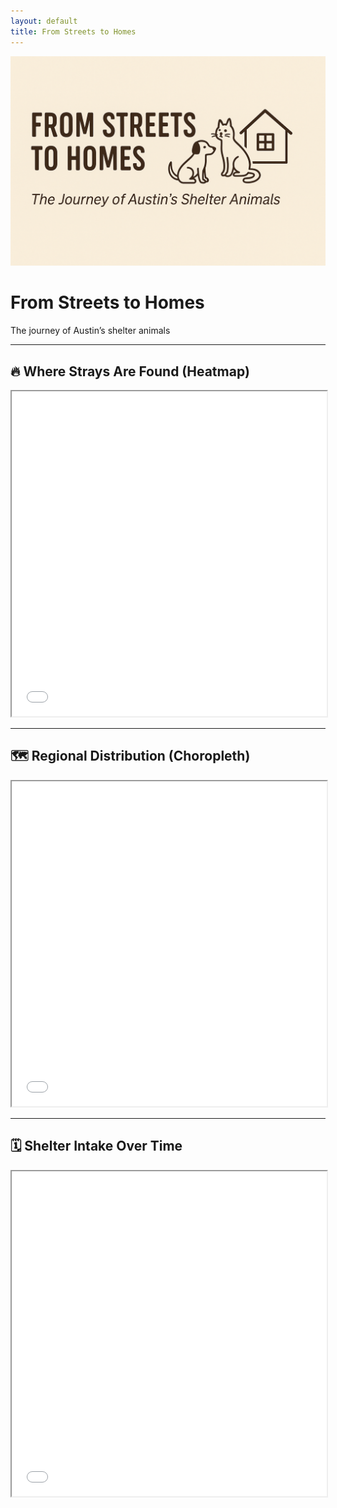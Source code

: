 ```yaml
---
layout: default
title: From Streets to Homes
---
```


<!-- 封面图 -->
<div class="cover-section">
  <img src="assets/cover.png" alt="Cover" class="cover-image">
</div>

<!-- 标题与简介 -->
<h1>From Streets to Homes</h1>
<p class="subtitle">The journey of Austin’s shelter animals</p>

---

## 🔥 Where Strays Are Found (Heatmap)
<iframe src="assets/heatmap_final.html" width="100%" height="520"></iframe>

---

## 🗺 Regional Distribution (Choropleth)
<iframe src="assets/choropleth_yellow_to_blue.html" width="100%" height="520"></iframe>

---

## 🗓 Shelter Intake Over Time
<iframe src="assets/monthly_intake.html" width="100%" height="520"></iframe>
